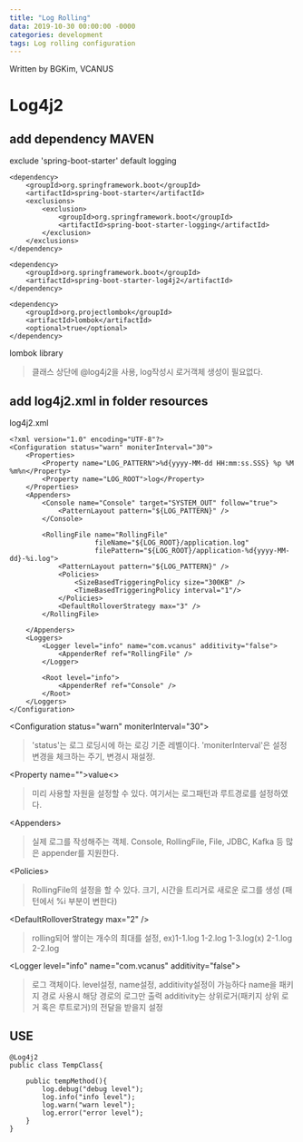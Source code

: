 ```yaml
---
title: "Log Rolling"
data: 2019-10-30 00:00:00 -0000
categories: development
tags: Log rolling configuration
---
```


Written by BGKim, VCANUS

# Log4j2

## add dependency MAVEN
exclude 'spring-boot-starter' default logging 
```
<dependency>
    <groupId>org.springframework.boot</groupId>
    <artifactId>spring-boot-starter</artifactId>
    <exclusions>
        <exclusion>
            <groupId>org.springframework.boot</groupId>
            <artifactId>spring-boot-starter-logging</artifactId>
        </exclusion>
    </exclusions>
</dependency>

<dependency>
    <groupId>org.springframework.boot</groupId>
    <artifactId>spring-boot-starter-log4j2</artifactId>
</dependency>

<dependency>
    <groupId>org.projectlombok</groupId>
    <artifactId>lombok</artifactId>
    <optional>true</optional>
</dependency>
```
lombok library
> 클래스 상단에 @log4j2을 사용, log작성시 로거객체 생성이 필요없다.

## add log4j2.xml in folder resources
log4j2.xml
```
<?xml version="1.0" encoding="UTF-8"?>
<Configuration status="warn" moniterInterval="30">
    <Properties>
        <Property name="LOG_PATTERN">%d{yyyy-MM-dd HH:mm:ss.SSS} %p %M %m%n</Property>
        <Property name="LOG_ROOT">log</Property>
    </Properties>
    <Appenders>
        <Console name="Console" target="SYSTEM_OUT" follow="true">
            <PatternLayout pattern="${LOG_PATTERN}" />
        </Console>

        <RollingFile name="RollingFile"
                     fileName="${LOG_ROOT}/application.log"
                     filePattern="${LOG_ROOT}/application-%d{yyyy-MM-dd}-%i.log">
            <PatternLayout pattern="${LOG_PATTERN}" />
            <Policies>
                <SizeBasedTriggeringPolicy size="300KB" />
                <TimeBasedTriggeringPolicy interval="1"/>
            </Policies>
            <DefaultRolloverStrategy max="3" />
        </RollingFile>

    </Appenders>
    <Loggers>
        <Logger level="info" name="com.vcanus" additivity="false">
            <AppenderRef ref="RollingFile" />
        </Logger>

        <Root level="info">
            <AppenderRef ref="Console" />
        </Root>
    </Loggers>
</Configuration>
```
<Configuration status="warn" moniterInterval="30"\> 
> 'status'는 로그 로딩시에 하는 로깅 기준 레벨이다. 
> 'moniterInterval'은 설정 변경을 체크하는 주기, 변경시 재설정.

<Property name=""\>value<\>
> 미리 사용할 자원을 설정할 수 있다. 여기서는 로그패턴과 루트경로를 설정하였다.

<Appenders\>
> 실제 로그를 작성해주는 객체. Console, RollingFile, File, JDBC, Kafka 등 많은 appender를 지원한다.

<Policies\>
> RollingFile의 설정을 할 수 있다. 크기, 시간을 트리거로 새로운 로그를 생성 (패턴에서 %i 부분이 변한다)

<DefaultRolloverStrategy max="2" \/>
> rolling되어 쌓이는 개수의 최대를 설정, ex)1-1.log 1-2.log 1-3.log(x) 2-1.log 2-2.log

<Logger level="info" name="com.vcanus" additivity="false"\>
> 로그 객체이다. level설정, name설정, additivity설정이 가능하다
> name을 패키지 경로 사용시 해당 경로의 로그만 출력
> additivity는 상위로거(패키지 상위 로거 혹은 루트로거)의 전달을 받을지 설정

## USE
```
@Log4j2
public class TempClass{
    
    public tempMethod(){
        log.debug("debug level");
        log.info("info level");
        log.warn("warn level");
        log.error("error level");
    }
}
```
